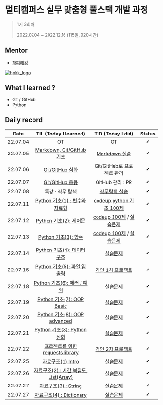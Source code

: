 # 멀티캠퍼스 실무 맞춤형 풀스택 개발 과정 

> 1기 3회차
>
> 2022.07.04 ~ 2022.12.16 (115일, 920시간)





## Mentor

- [해피해킹](https://www.hphk.kr/)

[![hphk_logo](README.assets/hphk_logo.png)](https://www.hphk.kr/)





## What I learned ?

- Git / GitHub
- Python





## Daily record

|   Date   |                TIL (Today I learned)                |                      TID (Today I did)                       | Status |
| :------: | :-------------------------------------------------: | :----------------------------------------------------------: | :----: |
| 22.07.04 |                         OT                          |                              OT                              |   ✔    |
| 22.07.05 |   [Markdown, Git/GitHub 기초](./TIL/TIL_0705.md)    |         [Markdown 실습](./markdown_ex/markdown_practice.md)          |   ✔    |
| 22.07.06 |        [Git/GitHub 심화](./TIL/TIL_0706.md)         |                  Git/GitHub로 프로젝트 관리                  |   ✔    |
| 22.07.07 |        [Git/GitHub 응용](./TIL/TIL_0707.md)         |                       GitHub 관리 : PR                       |   ✔    |
| 22.07.08 |                  특강 : 직무 탐색                   | [직무탐색 실습](./Job_research/research.md) |   ✔    |
| 22.07.11 | [Python 기초(1) : 변수와 자료형](./TIL/TIL_0711.md) | [codeup python 기초 100제](https://github.com/techtaek54/Algorithms) |   ✔    |
| 22.07.12 |     [Python 기초(2): 제어문](./TIL/TIL_0712.md)     | [codeup 100제](https://github.com/techtaek54/Algorithms/tree/master/codeup_basic100) / [실습문제](https://github.com/techtaek54/Algorithms) |   ✔    |
| 22.07.13 |      [Python 기초(3): 함수](./TIL/TIL_0713.md)      | [codeup 100제](https://github.com/techtaek54/Algorithms/tree/master/codeup_basic100) / [실습문제](https://github.com/techtaek54/Algorithms) |   ✔    |
| 22.07.14 |   [Python 기초(4): 데이터구조](./TIL/TIL_0714.md)   |     [실습문제](https://github.com/techtaek54/Algorithms)     |   ✔    |
| 22.07.15 |   [Python 기초(5): 파일 입출력](./TIL/TIL_0715.md)   |     [개인 1차 프로젝트](https://github.com/techtaek54/01-PJT-01)     |   ✔    |
| 22.07.18 |   [Python 기초(6): 에러 / 예외](./TIL/TIL_0718.md)   |     [실습문제](https://github.com/techtaek54/Algorithms)     |   ✔    |
| 22.07.19 |   [Python 기초(7): OOP Basic](./TIL/TIL_0719.md)   |     [실습문제](https://github.com/techtaek54/Algorithms)     |   ✔    |
| 22.07.20 |   [Python 기초(8): OOP advanced](./TIL/TIL_0720.md)   |     [실습문제](https://github.com/techtaek54/Algorithms)     |   ✔    |
| 22.07.21 |   [Python 기초(8): Python 심화](./TIL/TIL_0721.md)   |     [실습문제](https://github.com/techtaek54/Algorithms)     |   ✔    |
| 22.07.22 |   [프로젝트를 위한 requests library](https://requests.readthedocs.io/en/latest/)|     [개인 2차 프로젝트](https://github.com/techtaek54/Project/tree/master/Personal_Project/KDT02_Python_API_requests)     |   ✔    |
| 22.07.25 |   [자료구조(1) Intro](./TIL/TIL_0725.md)   |     [실습문제](https://github.com/techtaek54/Algorithms/tree/master/kdt/Daily/220725)     |   ✔    |
| 22.07.26 |   [자료구조(2) : 시간 복잡도, List(Array)](./TIL/TIL_0726.md)   |     [실습문제](https://github.com/techtaek54/Algorithm/tree/master/Python/KDT/Daily/220726)     |   ✔    |
| 22.07.27 |   [자료구조(3) : String](./TIL/TIL_0727.md)   |     [실습문제](https://github.com/techtaek54/Algorithm/tree/master/Python/KDT/Daily/220727)     |   ✔    |
| 22.07.27 |   [자료구조(4) : Dictionary](./TIL/TIL_0727.md)   |     [실습문제](https://github.com/techtaek54/Algorithm/tree/master/Python/KDT/Daily/220728)     |   ✔    |